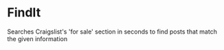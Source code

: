 # FindIt
Searches Craigslist's 'for sale' section in seconds to find posts that match the given information
